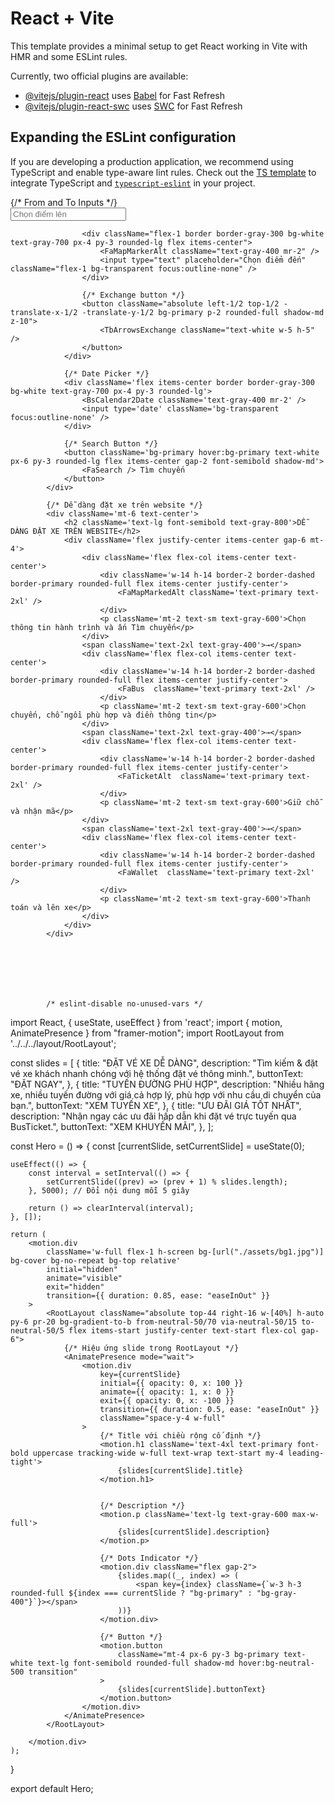 # React + Vite

This template provides a minimal setup to get React working in Vite with HMR and some ESLint rules.

Currently, two official plugins are available:

- [@vitejs/plugin-react](https://github.com/vitejs/vite-plugin-react/blob/main/packages/plugin-react/README.md) uses [Babel](https://babeljs.io/) for Fast Refresh
- [@vitejs/plugin-react-swc](https://github.com/vitejs/vite-plugin-react-swc) uses [SWC](https://swc.rs/) for Fast Refresh

## Expanding the ESLint configuration

If you are developing a production application, we recommend using TypeScript and enable type-aware lint rules. Check out the [TS template](https://github.com/vitejs/vite/tree/main/packages/create-vite/template-react-ts) to integrate TypeScript and [`typescript-eslint`](https://typescript-eslint.io) in your project.



 <div className='flex items-center gap-4 justify-between'>
                {/* From and To Inputs */}
                <div className="flex flex-1 gap-4 relative">
                    <div className="flex-1 border border-gray-300 bg-white text-gray-700 px-4 py-3 rounded-lg flex items-center">
                        <FaMapMarkerAlt className="text-gray-400 mr-2" />
                        <input type="text" placeholder="Chọn điểm lên" className="flex-1 bg-transparent focus:outline-none" />
                    </div>

                    <div className="flex-1 border border-gray-300 bg-white text-gray-700 px-4 py-3 rounded-lg flex items-center">
                        <FaMapMarkerAlt className="text-gray-400 mr-2" />
                        <input type="text" placeholder="Chọn điểm đến" className="flex-1 bg-transparent focus:outline-none" />
                    </div>

                    {/* Exchange button */}
                    <button className="absolute left-1/2 top-1/2 -translate-x-1/2 -translate-y-1/2 bg-primary p-2 rounded-full shadow-md z-10">
                        <TbArrowsExchange className="text-white w-5 h-5" />
                    </button>
                </div>

                {/* Date Picker */}
                <div className='flex items-center border border-gray-300 bg-white text-gray-700 px-4 py-3 rounded-lg'>
                    <BsCalendar2Date className='text-gray-400 mr-2' />
                    <input type='date' className='bg-transparent focus:outline-none' />
                </div>

                {/* Search Button */}
                <button className='bg-primary hover:bg-primary text-white px-6 py-3 rounded-lg flex items-center gap-2 font-semibold shadow-md'>
                    <FaSearch /> Tìm chuyến
                </button>
            </div>

            {/* Dễ dàng đặt xe trên website */}
            <div className='mt-6 text-center'>
                <h2 className='text-lg font-semibold text-gray-800'>DỄ DÀNG ĐẶT XE TRÊN WEBSITE</h2>
                <div className='flex justify-center items-center gap-6 mt-4'>
                    <div className='flex flex-col items-center text-center'>
                        <div className='w-14 h-14 border-2 border-dashed border-primary rounded-full flex items-center justify-center'>
                            <FaMapMarkedAlt className='text-primary text-2xl' />
                        </div>
                        <p className='mt-2 text-sm text-gray-600'>Chọn thông tin hành trình và ấn Tìm chuyến</p>
                    </div>
                    <span className='text-2xl text-gray-400'>→</span>
                    <div className='flex flex-col items-center text-center'>
                        <div className='w-14 h-14 border-2 border-dashed border-primary rounded-full flex items-center justify-center'>
                            <FaBus  className='text-primary text-2xl' />
                        </div>
                        <p className='mt-2 text-sm text-gray-600'>Chọn chuyến, chỗ ngồi phù hợp và điền thông tin</p>
                    </div>
                    <span className='text-2xl text-gray-400'>→</span>
                    <div className='flex flex-col items-center text-center'>
                        <div className='w-14 h-14 border-2 border-dashed border-primary rounded-full flex items-center justify-center'>
                            <FaTicketAlt  className='text-primary text-2xl' />
                        </div>
                        <p className='mt-2 text-sm text-gray-600'>Giữ chỗ và nhận mã</p>
                    </div>
                    <span className='text-2xl text-gray-400'>→</span>
                    <div className='flex flex-col items-center text-center'>
                        <div className='w-14 h-14 border-2 border-dashed border-primary rounded-full flex items-center justify-center'>
                            <FaWallet  className='text-primary text-2xl' />
                        </div>
                        <p className='mt-2 text-sm text-gray-600'>Thanh toán và lên xe</p>
                    </div>
                </div>
            </div>







            /* eslint-disable no-unused-vars */
import React, { useState, useEffect } from 'react';
import { motion, AnimatePresence } from "framer-motion";
import RootLayout from '../../../layout/RootLayout';

const slides = [
    {
        title: "ĐẶT VÉ XE DỄ DÀNG",
        description: "Tìm kiếm & đặt vé xe khách nhanh chóng với hệ thống đặt vé thông minh.",
        buttonText: "ĐẶT NGAY",
    },
    {
        title: "TUYẾN ĐƯỜNG PHÙ HỢP",
        description: "Nhiều hãng xe, nhiều tuyến đường với giá cả hợp lý, phù hợp với nhu cầu di chuyển của bạn.",
        buttonText: "XEM TUYẾN XE",
    },
    {
        title: "ƯU ĐÃI GIÁ TỐT NHẤT",
        description: "Nhận ngay các ưu đãi hấp dẫn khi đặt vé trực tuyến qua BusTicket.",
        buttonText: "XEM KHUYẾN MÃI",
    },
];

const Hero = () => {
    const [currentSlide, setCurrentSlide] = useState(0);

    useEffect(() => {
        const interval = setInterval(() => {
            setCurrentSlide((prev) => (prev + 1) % slides.length);
        }, 5000); // Đổi nội dung mỗi 5 giây

        return () => clearInterval(interval);
    }, []);

    return (
        <motion.div
            className='w-full flex-1 h-screen bg-[url("./assets/bg1.jpg")] bg-cover bg-no-repeat bg-top relative'
            initial="hidden"
            animate="visible"
            exit="hidden"
            transition={{ duration: 0.85, ease: "easeInOut" }}
        >
            <RootLayout className="absolute top-44 right-16 w-[40%] h-auto py-6 pr-20 bg-gradient-to-b from-neutral-50/70 via-neutral-50/15 to-neutral-50/5 flex items-start justify-center text-start flex-col gap-6">
                {/* Hiệu ứng slide trong RootLayout */}
                <AnimatePresence mode="wait">
                    <motion.div
                        key={currentSlide}
                        initial={{ opacity: 0, x: 100 }}
                        animate={{ opacity: 1, x: 0 }}
                        exit={{ opacity: 0, x: -100 }}
                        transition={{ duration: 0.5, ease: "easeInOut" }}
                        className="space-y-4 w-full"
                    >
                        {/* Title với chiều rộng cố định */}
                        <motion.h1 className='text-4xl text-primary font-bold uppercase tracking-wide w-full text-wrap text-start my-4 leading-tight'>
                            {slides[currentSlide].title}
                        </motion.h1>


                        {/* Description */}
                        <motion.p className='text-lg text-gray-600 max-w-full'>
                            {slides[currentSlide].description}
                        </motion.p>

                        {/* Dots Indicator */}
                        <motion.div className="flex gap-2">
                            {slides.map((_, index) => (
                                <span key={index} className={`w-3 h-3 rounded-full ${index === currentSlide ? "bg-primary" : "bg-gray-400"}`}></span>
                            ))}
                        </motion.div>

                        {/* Button */}
                        <motion.button
                            className="mt-4 px-6 py-3 bg-primary text-white text-lg font-semibold rounded-full shadow-md hover:bg-neutral-500 transition"
                        >
                            {slides[currentSlide].buttonText}
                        </motion.button>
                    </motion.div>
                </AnimatePresence>
            </RootLayout>

        </motion.div>
    );
}

export default Hero;
